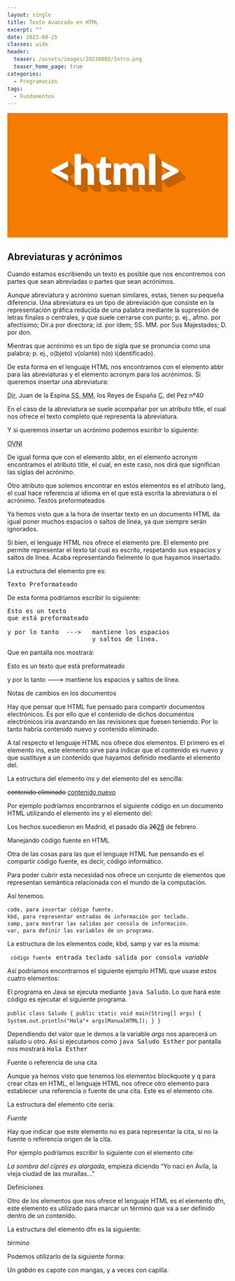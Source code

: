 ```yaml
---
layout: single
title: Texto Avanzado en HTML
excerpt: ""
date: 2023-08-25
classes: wide
header:
  teaser: /assets/images/20230802/Intro.png
  teaser_home_page: true
categories:
  - Programación
tags:
  - Fundamentos
---
```


![](/assets/images/20230801/Introduccion.jpg)

## Abreviaturas y acrónimos

Cuando estamos escribiendo un texto es posible que nos encontremos con partes que sean abreviadas o partes que sean acrónimos.

Aunque abreviatura y acrónimo suenan similares, estas, tienen su pequeña diferencia. Una abreviatura es un tipo de abreviación que consiste en la representación gráfica reducida de una palabra mediante la supresión de letras finales o centrales, y que suele cerrarse con punto; p. ej., afmo. por afectísimo; Dir.a por directora; íd. por ídem; SS. MM. por Sus Majestades; D. por don.

Mientras que acrónimo es un tipo de sigla que se pronuncia como una palabra; p. ej., o(bjeto) v(olante) n(o) i(dentificado).

De esta forma en el lenguaje HTML nos encontramos con el elemento abbr para las abreviaturas y el elemento acronym para los acrónimos. Si queremos insertar una abreviatura:

<abbr title="Director">Dir.</abbr> Juan de la Espina
<abbr title="Sus Majestades">SS. MM.</abbr> los Reyes de España
<abbr title="Calle">C.</abbr> del Pez nº40

En el caso de la abreviatura se suele acompañar por un atributo title, el cual nos ofrece el texto completo que representa la abreviatura.

Y si queremos insertar un acrónimo podemos escribir lo siguiente:

<acronym title="Objeto Volante No Identificado">OVNI</acronym></pre>

De igual forma que con el elemento abbr, en el elemento acronym encontramos el atributo title, el cual, en este caso, nos dirá que significan las siglas del acrónimo.

Otro atributo que solemos encontrar en estos elementos es el atributo lang, el cual hace referencia al idioma en el que está escrita la abreviatura o el acrónimo.
Textos preformateados

Ya hemos visto que a la hora de insertar texto en un documento HTML da igual poner muchos espacios o saltos de línea, ya que siempre serán ignorados.

Si bien, el lenguaje HTML nos ofrece el elemento pre. El elemento pre permite representar el texto tal cual es escrito, respetando sus espacios y saltos de línea. Acaba representando fielmente lo que hayamos insertado.

La estructura del elemento pre es:

<pre>Texto Preformateado</pre>

De esta forma podríamos escribir lo siguiente:

<pre>Esto es un texto
que está preformateado

y por lo tanto  --->   mantiene los espacios
                       y saltos de línea.</pre>

Que en pantalla nos mostrará:

Esto es un texto
que está preformateado

y por lo tanto  --->   mantiene los espacios
                       y saltos de línea.

Notas de cambios en los documentos

Hay que pensar que HTML fue pensado para compartir documentos electrónicos. Es por ello que el contenido de dichos documentos electrónicos iría avanzando en las revisiones que fuesen teniendo. Por lo tanto habría contenido nuevo y contenido eliminado.

A tal respecto el lenguaje HTML nos ofrece dos elementos. El primero es el elemento ins, este elemento sirve para indicar que el contenido es nuevo y que sustituye a un contenido que hayamos definido mediante el elemento del.

La estructura del elemento ins y del elemento del es sencilla:

<del>contenido eliminado</del>
<ins>contenido nuevo</ins>

Por ejemplo podríamos encontrarnos el siguiente código en un documento HTML utilizando el elemento ins y el elemento del:

Los hechos sucedieron en Madrid, el pasado día <del>26</del><ins>28</ins> de febrero.

Manejando código fuente en HTML

Otra de las cosas para las que el lenguaje HTML fue pensando es el compartir código fuente, es decir, código informático.

Para poder cubrir esta necesidad nos ofrece un conjunto de elementos que representan semántica relacionada con el mundo de la computación.

Así tenemos.

    code, para insertar código fuente.
    kbd, para representar entradas de información por teclado.
    samp, para mostrar las salidas por consola de información.
    var, para definir las variables de un programa.

La estructura de los elementos code, kbd, samp y var es la misma:

<code> código fuente </code>
<kbd> entrada teclado </kbd>
<samp> salida por consola </samp>
<var> variable </var>

Así podríamos encontrarnos el siguiente ejemplo HTML que usase estos cuatro elementos:

El programa en Java se ejecuta mediante <kbd>java Saludo</kbd>. Lo que hará este código es ejecutar el siguiente programa.

<code>public class Saludo
{
  public static void main(String[] args)
  {
    System.out.println("Hola"+ args[ManualHTML]);
  }
}</code>

Dependiendo del valor que le demos a la variable <var>args</var> nos aparecerá un saludo u otro. Así si ejecutamos como <kbd>java Saludo Esther</kbd> por pantalla nos mostrará <samp>Hola Esther</samp>

Fuente o referencia de una cita

Aunque ya hemos visto que tenemos los elementos blockquote y q para crear citas en HTML, el lenguaje HTML nos ofrece otro elemento para establecer una referencia o fuente de una cita. Este es el elemento cite.

La estructura del elemento cite sería:

<cite>Fuente</cite>

Hay que indicar que este elemento no es para representar la cita, si no la fuente o referencia origen de la cita.

Por ejemplo podríamos escribir lo siguiente con el elemento cite:

<cite>La sombra del ciprés es alargada</cite>, empieza diciendo “Yo nací en Ávila, la vieja ciudad de las murallas…"

Definiciones

Otro de los elementos que nos ofrece el lenguaje HTML es el elemento dfn, este elemento es utilizado para marcar un término que va a ser definido dentro de un contenido.

La estructura del elemento dfn es la siguiente:

<dfn>término</dfn>

Podemos utilizarlo de la siguiente forma:

Un <dfn>gabán</dfn> es capote con mangas, y a veces con capilla.

